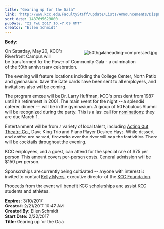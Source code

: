 ```yaml
---
title: "Gearing up for the Gala"
link: "http://www.kcc.edu/FacultyStaff/update/Lists/Announcements/DispForm.aspx?ID=2387"
sort_date: 1487695629000
pubDate: "21 Feb 2017 16:47:09 GMT"
creator: "Ellen Schmidt"
---
```


<div><b>Body:</b> <div class="ExternalClass76B6B21C8E2D44E88C9E17CF69819A80"><p><img alt="50thgalaheading-compressed.jpg" src="/FacultyStaff/update/Documents/50thgalaheading-compressed.jpg" style="vertical-align:auto;float:right;margin:5px" />On Saturday, May 20, KCC's Riverfront Campus will be transformed for the Power of Community Gala - a culmination of the 50th anniversary celebration.</p>
<p>The evening will feature locations including the College Center, North Patio and gymnasium. Save the Date cards have been sent to all employees, and invitations also will be coming.</p>
<p>The program emcee will be Dr. Larry Huffman, KCC's president from 1987 until his retirement in 2001. The main event for the night -- a splendid catered dinner --  will be in the gymnasium. A group of 50 Fabulous Alumni will be recognized during the party. This is a last call for <a href="http://fifty.kcc.edu/50-fabulous-alumni/">nominations</a>: they are due March 1.</p>
<p>Entertainment will be from a variety of local talent, including <a href="http://actingouttheatreco.org/">Acting Out Theatre Co.</a>, Dave King Trio and Piano Player Desiree Hays. While dessert and coffee are served, fireworks over the river will cap the festivities. There will be cocktails throughout the evening.</p>
<p>KCC employees, and a guest, can attend for the special rate of $75 per person. This amount covers per-person costs. General admission will be $150 per person.  </p>
<p>Sponsorships are currently being cultivated -- anyone with interest is invited to contact <a href="mailto:kmyers@kcc.edu">Kelly Myers</a>, executive director of the <a href="/foundation/Pages/default.aspx">KCC Foundation</a>.</p>
<p>Proceeds from the event will benefit KCC scholarships and assist KCC students and athletes.</p></div></div>
<div><b>Expires:</b> 3/10/2017</div>
<div><b>Created:</b> 2/21/2017 10:47 AM</div>
<div><b>Created By:</b> Ellen Schmidt</div>
<div><b>Start Date:</b> 2/22/2017</div>
<div><b>Title:</b> Gearing up for the Gala</div>
